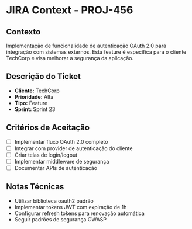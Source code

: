# JIRA Context - PROJ-456

## Contexto
Implementação de funcionalidade de autenticação OAuth 2.0 para integração com sistemas externos. Esta feature é específica para o cliente TechCorp e visa melhorar a segurança da aplicação.

## Descrição do Ticket
- **Cliente:** TechCorp
- **Prioridade:** Alta
- **Tipo:** Feature
- **Sprint:** Sprint 23

## Critérios de Aceitação
- [ ] Implementar fluxo OAuth 2.0 completo
- [ ] Integrar com provider de autenticação do cliente
- [ ] Criar telas de login/logout
- [ ] Implementar middleware de segurança
- [ ] Documentar APIs de autenticação

## Notas Técnicas
- Utilizar biblioteca oauth2 padrão
- Implementar tokens JWT com expiração de 1h
- Configurar refresh tokens para renovação automática
- Seguir padrões de segurança OWASP
